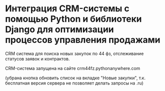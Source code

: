 # Интеграция CRM-системы с помощью Python и библиотеки Django для оптимизации процессов управления продажами
CRM система для поиска новых закупок по 44 фз, отслеживание статусов заявок и контрактов.

CRM-система запущена на сайте crm44fz.pythonanywhere.com

(убрана кнопка обновить список на вкладке "Новые закупки", т.к. бесплатная версия сервера не позволяет делать запросы на .ru)